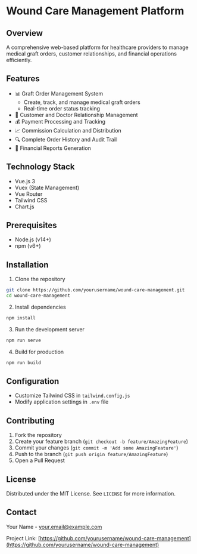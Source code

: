 # Wound Care Management Platform

## Overview
A comprehensive web-based platform for healthcare providers to manage medical graft orders, customer relationships, and financial operations efficiently.

## Features
- 📊 Graft Order Management System
  - Create, track, and manage medical graft orders
  - Real-time order status tracking
- 👥 Customer and Doctor Relationship Management
- 💰 Payment Processing and Tracking
- 📈 Commission Calculation and Distribution
- 🔍 Complete Order History and Audit Trail
- 📑 Financial Reports Generation

## Technology Stack
- Vue.js 3
- Vuex (State Management)
- Vue Router
- Tailwind CSS
- Chart.js

## Prerequisites
- Node.js (v14+)
- npm (v6+)

## Installation
1. Clone the repository
```bash
git clone https://github.com/yourusername/wound-care-management.git
cd wound-care-management
```

2. Install dependencies
```bash
npm install
```

3. Run the development server
```bash
npm run serve
```

4. Build for production
```bash
npm run build
```

## Configuration
- Customize Tailwind CSS in `tailwind.config.js`
- Modify application settings in `.env` file

## Contributing
1. Fork the repository
2. Create your feature branch (`git checkout -b feature/AmazingFeature`)
3. Commit your changes (`git commit -m 'Add some AmazingFeature'`)
4. Push to the branch (`git push origin feature/AmazingFeature`)
5. Open a Pull Request

## License
Distributed under the MIT License. See `LICENSE` for more information.

## Contact
Your Name - your.email@example.com

Project Link: [https://github.com/yourusername/wound-care-management](https://github.com/yourusername/wound-care-management)
